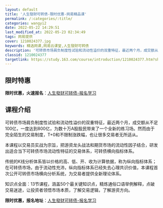 ```yaml
---
layout: default
title: '人生發财可转债-限时优惠-网易精品课'
permalink: /:categories/:title/
categories: wangyi2
date: 2022-05-22 14:29:51
last_modified_at: 2022-05-23 02:34:49
tags: 网易提供
cover: 1210024377.jpg
keywords: 精选网课,网易云课堂,人生發财可转债
description: '可转债市场肩负制度性试验和流动性溢价的双重特征，最近两个月，成交额从不足100亿，一度达到800亿，为数十万A股股民带来'
classid: 1210024377
targetlink: https://study.163.com/course/introduction/1210024377.htm?share=1&shareId=1025206652&utm_campaign=share&utm_medium=iphoneShare&utm_source=&utm_u=1025206652
---
```


## 限时特惠

**限时优惠，火速报名**：[人生發财可转债-报名学习](https://study.163.com/course/introduction/1210024377.htm?share=1&shareId=1025206652&utm_campaign=share&utm_medium=iphoneShare&utm_source=&utm_u=1025206652)

## 课程介绍

可转债市场肩负制度性试验和流动性溢价的双重特征，最近两个月，成交额从不足100亿，一度达到800亿，为数十万A股股民带来了一个全新的练习场。然而由于完全陌生的交易制度，T+0和不限制涨跌幅，也让很多交易者无所适从。

本课程以交易员实战为宗旨，把游资龙头战法和期货市场的流动性因子结合，研发出适合当下可转债市场流动性特征的交易体系，可转债横向指标体系。

传统的K线分析体系皆以价格的高、低、开、收为计算依据，称为纵向指标体系；在可转债市场，由于流动性充沛，纵向指标体系已经失去心理共识价值，本课程首次公开可转债市场横向分析系统，为交易者提供全新理论体系。

知识点全面：13节课程，涵盖50个最关键知识点，精炼通俗口语举例解释，点破交易迷途，让投资者领悟市场本质，了解交易逻辑，了解游资方向。

**限时优惠，报名地址**：[人生發财可转债-报名学习](https://study.163.com/course/introduction/1210024377.htm?share=1&shareId=1025206652&utm_campaign=share&utm_medium=iphoneShare&utm_source=&utm_u=1025206652)


